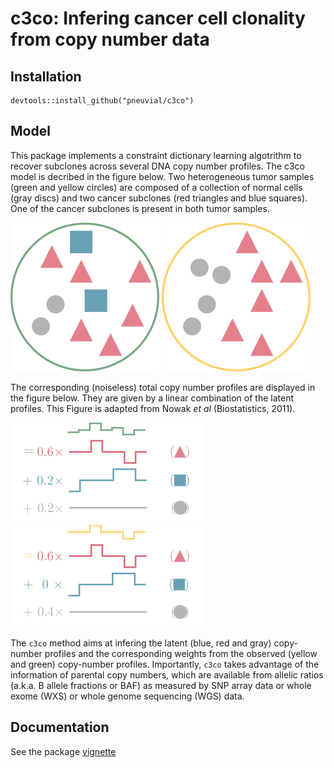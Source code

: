 # c3co: Infering cancer cell clonality from copy number data

## Installation

```
devtools::install_github("pneuvial/c3co")
```

## Model 

This package implements a constraint dictionary learning algotrithm to recover subclones across several DNA copy number profiles. The c3co model is decribed in the figure below. Two heterogeneous tumor samples (green and yellow circles) are composed of a collection of normal cells (gray discs) and two cancer subclones (red triangles and blue squares). One of the cancer subclones is present in both tumor samples. 

![](vignettes/img/features.png)
![](vignettes/img/features2.png)

The corresponding (noiseless) total copy number profiles are displayed in the figure below. They are given by a linear combination of the latent profiles. This Figure is adapted from Nowak *et al* (Biostatistics, 2011). 

![](vignettes/img/model.png)
![](vignettes/img/model2.png)

The `c3co` method aims at infering the latent (blue, red and gray) copy-number profiles and the corresponding weights from the observed (yellow and green) copy-number profiles. Importantly, `c3co` takes advantage of the information of parental copy numbers, which are available from allelic ratios (a.k.a. B allele fractions or BAF) as measured by SNP array data or whole exome (WXS) or whole genome sequencing (WGS) data. 

## Documentation

See the package [vignette](vignettes/c3co.Rmd)
